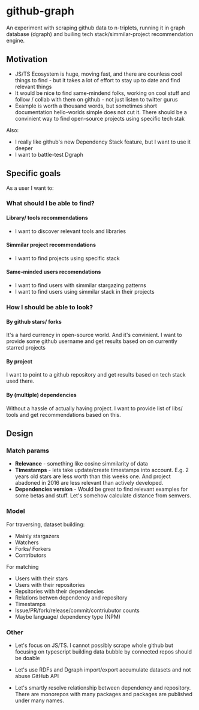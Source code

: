 # github-graph

An experiment with scraping github data to n-triplets, running it in graph database (dgraph) and builing tech stack/simmilar-project recommendation engine.

## Motivation

- JS/TS Ecosystem is huge, moving fast, and there are counless cool things to find - but it takes a lot of effort to stay up to date and find relevant things
- It would be nice to find same-mindend folks, working on cool stuff and follow / collab with them on github - not just listen to twitter gurus
- Example is worth a thousand words, but sometimes short documentation hello-worlds simple does not cut it. There should be a convinient way to find open-source projects using specific tech stak

Also:

- I really like github's new Dependency Stack feature, but I want to use it deeper
- I want to battle-test Dgraph

## Specific goals

As a user I want to:

### What should I be able to find?

#### Library/ tools recommendations

- I want to discover relevant tools and libraries

#### Simmilar project recommendations

- I want to find projects using specific stack

#### Same-minded users recomendations

- I want to find users with simmilar stargazing patterns
- I want to find users using simmilar stack in their projects

### How I should be able to look?

#### By github stars/ forks

It's a hard currency in open-source world. And it's convinient. I want to provide some github username and get results based on on currently starred projects

#### By project

I want to point to a github repository and get results based on tech stack used there.

#### By (multiple) dependencies

Without a hassle of actually having project. I want to provide list of libs/ tools and get recommendations based on this.

## Design

### Match params

- **Relevance** - something like cosine simmilarity of data
- **Timestamps** - lets take update/create timestamps into account. E.g. 2 years old stars are less worth than this weeks one. And project abadoned in 2016 are less relevant than actively developed.
- **Dependencies version** - Would be great to find relevant examples for some betas and stuff. Let's somehow calculate distance from semvers.

### Model

For traversing, dataset building:

- Mainly stargazers
- Watchers
- Forks/ Forkers
- Contributors

For matching

- Users with their stars
- Users with their repositories
- Repsitories with their dependencies
- Relations betwen dependency and repository
- Timestamps
- Issue/PR/fork/release/commit/contriubutor counts
- Maybe language/ dependency type (NPM)

### Other

- Let's focus on JS/TS. I cannot possibly scrape whole github but focusing on typescript building data bubble by connected repos should be doable

- Let's use RDFs and Dgraph import/export accumulate datasets and not abuse GitHub API

- Let's smartly resolve relationship between dependency and repository. There are monorepos with many packages and packages are published under many names.
